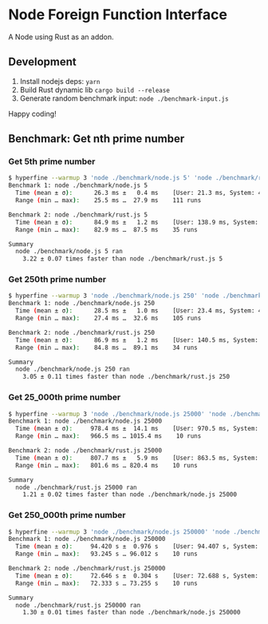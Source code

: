 # Node Foreign Function Interface

A Node using Rust as an addon.

## Development

1. Install nodejs deps: `yarn`
2. Build Rust dynamic lib `cargo build --release`
3. Generate random benchmark input: `node ./benchmark-input.js`

Happy coding!

## Benchmark: Get nth prime number

### Get 5th prime number

```bash
$ hyperfine --warmup 3 'node ./benchmark/node.js 5' 'node ./benchmark/rust.js 5'
Benchmark 1: node ./benchmark/node.js 5
  Time (mean ± σ):      26.3 ms ±   0.4 ms    [User: 21.3 ms, System: 4.6 ms]
  Range (min … max):    25.5 ms …  27.9 ms    111 runs

Benchmark 2: node ./benchmark/rust.js 5
  Time (mean ± σ):      84.9 ms ±   1.2 ms    [User: 138.9 ms, System: 13.5 ms]
  Range (min … max):    82.9 ms …  87.5 ms    35 runs

Summary
  node ./benchmark/node.js 5 ran
    3.22 ± 0.07 times faster than node ./benchmark/rust.js 5
```

### Get 250th prime number

```bash
$ hyperfine --warmup 3 'node ./benchmark/node.js 250' 'node ./benchmark/rust.js 250'
Benchmark 1: node ./benchmark/node.js 250
  Time (mean ± σ):      28.5 ms ±   1.0 ms    [User: 23.4 ms, System: 4.8 ms]
  Range (min … max):    27.4 ms …  32.6 ms    105 runs

Benchmark 2: node ./benchmark/rust.js 250
  Time (mean ± σ):      86.9 ms ±   1.2 ms    [User: 140.5 ms, System: 18.0 ms]
  Range (min … max):    84.8 ms …  89.1 ms    34 runs

Summary
  node ./benchmark/node.js 250 ran
    3.05 ± 0.11 times faster than node ./benchmark/rust.js 250
```

### Get 25_000th prime number

```bash
$ hyperfine --warmup 3 'node ./benchmark/node.js 25000' 'node ./benchmark/rust.js 25000'
Benchmark 1: node ./benchmark/node.js 25000
  Time (mean ± σ):     978.4 ms ±  14.1 ms    [User: 970.5 ms, System: 8.0 ms]
  Range (min … max):   966.5 ms … 1015.4 ms    10 runs

Benchmark 2: node ./benchmark/rust.js 25000
  Time (mean ± σ):     807.7 ms ±   5.9 ms    [User: 863.5 ms, System: 14.9 ms]
  Range (min … max):   801.6 ms … 820.4 ms    10 runs

Summary
  node ./benchmark/rust.js 25000 ran
    1.21 ± 0.02 times faster than node ./benchmark/node.js 25000
```

### Get 250_000th prime number

```bash
$ hyperfine --warmup 3 'node ./benchmark/node.js 250000' 'node ./benchmark/rust.js 250000'
Benchmark 1: node ./benchmark/node.js 250000
  Time (mean ± σ):     94.420 s ±  0.976 s    [User: 94.407 s, System: 0.012 s]
  Range (min … max):   93.245 s … 96.012 s    10 runs

Benchmark 2: node ./benchmark/rust.js 250000
  Time (mean ± σ):     72.646 s ±  0.304 s    [User: 72.688 s, System: 0.026 s]
  Range (min … max):   72.333 s … 73.255 s    10 runs

Summary
  node ./benchmark/rust.js 250000 ran
    1.30 ± 0.01 times faster than node ./benchmark/node.js 250000
```
